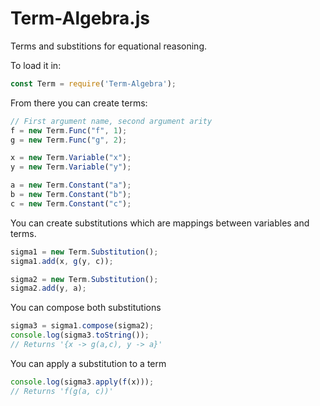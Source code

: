 # Term-Algebra.js

Terms and substitions for equational reasoning.

To load it in:
```javascript
const Term = require('Term-Algebra');
```

From there you can create terms:
```javascript
// First argument name, second argument arity
f = new Term.Func("f", 1);
g = new Term.Func("g", 2);

x = new Term.Variable("x");
y = new Term.Variable("y");

a = new Term.Constant("a");
b = new Term.Constant("b");
c = new Term.Constant("c");
```

You can create substitutions which are mappings between variables and terms.
```javascript
sigma1 = new Term.Substitution();
sigma1.add(x, g(y, c));

sigma2 = new Term.Substitution();
sigma2.add(y, a);
```


You can compose both substitutions
```javascript
sigma3 = sigma1.compose(sigma2);
console.log(sigma3.toString());
// Returns '{x -> g(a,c), y -> a}'
```

You can apply a substitution to a term
```javascript
console.log(sigma3.apply(f(x)));
// Returns 'f(g(a, c))'
```